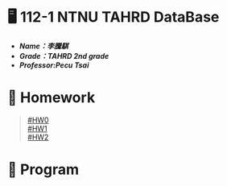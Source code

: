 # :desktop_computer: 112-1 NTNU TAHRD DataBase
* <em><strong>Name：李騰騏
* Grade：TAHRD 2nd grade 
* Professor:Pecu Tsai</strong></em>
# :page_facing_up: Homework
> [#HW0](https://youtu.be/SnuzbTM76Zo)  
> [#HW1](https://youtu.be/i7UKnYl19Ic)  
> [#HW2](https://youtu.be/jxMI68Kicy4)
# :file_folder: Program
